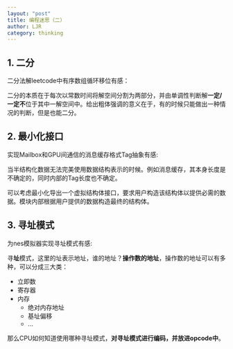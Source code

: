 ```yaml
---
layout: "post"
title: 编程迷思（二）
author: LJR
category: thinking
---
```


## 1. 二分

二分法解leetcode中有序数组循环移位有感：

二分的本质在于每次以常数时间将解空间分割为两部分，并由单调性判断解**一定/一定不**位于其中一解空间中。给出粗体强调的意义在于，有的时候只能做出一种情况的判断，但是也能二分。

## 2. 最小化接口

实现Mailbox和GPU间通信的消息缓存格式Tag抽象有感:

当半结构化数据无法完美使用数据结构表示的时候。例如消息缓存，其本身长度是不确定的，同时内部的Tag长度也不确定。

可以考虑最小化导出一个虚拟结构体接口，要求用户构造该结构体以提供必需的数据。模块内部根据用户提供的数据构造最终的结构体。

## 3. 寻址模式

为nes模拟器实现寻址模式有感:

寻**址**模式，这里的址表示地址，谁的地址？**操作数的地址**，操作数的地址可以有多种，可以分成三大类：

+ 立即数
+ 寄存器
+ 内存
  + 绝对内存地址
  + 基址偏移
  + ...

那么CPU如何知道使用哪种寻址模式，**对寻址模式进行编码，并放进opcode中**。
